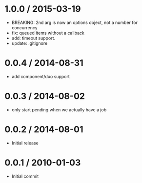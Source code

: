 
1.0.0 / 2015-03-19
==================

  * BREAKING: 2nd arg is now an options object, not a number for concurrency
  * fix: queued items without a callback
  * add: timeout support.
  * update: .gitignore

0.0.4 / 2014-08-31
==================

 * add component/duo support

0.0.3 / 2014-08-02
==================

 * only start pending when we actually have a job

0.0.2 / 2014-08-01
==================

 * Initial release

0.0.1 / 2010-01-03
==================

  * Initial commit
